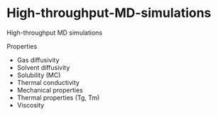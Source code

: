 # High-throughput-MD-simulations
High-throughput MD simulations 

Properties
- Gas diffusivity
- Solvent diffusivity
- Solubility (MC)
- Thermal conductivity
- Mechanical properties
- Thermal properties (Tg, Tm)
- Viscosity

